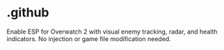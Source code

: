 # .github
Enable ESP for Overwatch 2 with visual enemy tracking, radar, and health indicators. No injection or game file modification needed.

